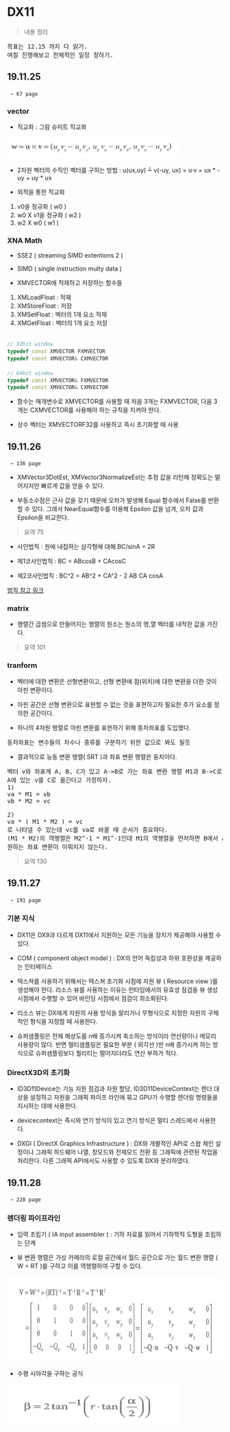 # DX11
>내용 정리
<pre>
목표는 12.15 까지 다 읽기.
며칠 진행해보고 전체적인 일정 정하기.
</pre>

## 19.11.25
<code> ~ 67 page </code>

### vector
- 직교화 : 그람 슈미트 직교화
<div>
 <img src="Image/외적.PNG" width = 400 height = 50/>
</div>

- 2차원 벡터의 수직인 벡터를 구하는 방법 : u(ux,uy) ┴ v(-uy, ux) = u·v = ux * -uy + uy * ux

- 외적을 통한 직교화
1. v0을 정규화 ( w0 )
2. w0 X v1을 정규화 ( w2 )
3. w2 X w0 ( w1 )

### XNA Math

- SSE2 ( streaming SIMD extentions 2 )

- SIMD ( single instruction multy data )

- XMVECTOR에 적재하고 저장하는 함수들
1. XMLoadFloat : 적재
2. XMStoreFloat : 저장
3. XMSetFloat : 벡터의 1개 요소 적재
4. XMGetFloat : 벡터의 1개 요소 저장

```cpp

// 32bit window
typedef const XMVECTOR FXMVECTOR
typedef const XMVECTOR& CXMVECTOR

// 64bit window
typedef const XMVECTOR& FXMVECTOR
typedef const XMVECTOR& CXMVECTOR
```

- 함수는 매개변수로 XMVECTOR를 사용할 때 처음 3개는 FXMVECTOR, 다음 3개는 CXMVECTOR를 사용해야 하는
규칙을 지켜야 한다.

- 상수 벡터는 XMVECTORF32를 사용하고 즉시 초기화할 때 사용

## 19.11.26
<code> ~ 136 page </code>

- XMVector3DotEst, XMVector3NormalizeEst는 추정 값을 리턴해 정확도는 떨어지지만 빠르게 값을 얻을 수 있다.

- 부동소수점은 근사 값을 갖기 때문에 오차가 발생해 Equal 함수에서 False를 반환할 수 있다. 그래서 NearEqual함수를 이용해
Epsilon 값을 넘겨, 오차 값과 Epsilon을 비교한다.

> 요약 75

- 사인법칙 : 원에 내접하는 삼각형에 대해 BC/sinA = 2R

- 제1코사인법칙 : BC = ABcosB + CAcosC

- 제2코사인법칙 : BC^2 = AB^2 + CA^2 - 2 AB CA cosA

[법칙 참고 링크](https://www.mathfactory.net/10678)

### matrix

- 행렬간 곱셈으로 만들어지는 행렬의 원소는 원소의 행,열 벡터를 내적한 값을 가진다.

> 요약 101

### tranform

- 벡터에 대한 변환은 선형변환이고, 선형 변환에 점(위치)에 대한 변환을 더한 것이 아핀 변환이다.

- 아핀 공간은 선형 변환으로 표현할 수 없는 것을 표현하고자 필요한 추가 요소를 정의한 공간이다.

- 하나의 4차원 행렬로 아핀 변환를 표현하기 위해 동차좌표를 도입했다.

<pre>
동차좌표는 변수들의 차수나 종류를 구분하기 위한 값으로 봐도 될듯
</pre>

- 결과적으로 능동 변환 행렬( SRT )과 좌표 변환 행렬은 동치이다.

<pre>
벡터 v와 좌표계 A, B, C가 있고 A->B로 가는 좌표 변환 행렬 M1과 B->C로 가는 좌표 변환 행렬 M2가 있다고 할때,
A에 있는 v를 C로 옮긴다고 가정하자.
1)
va * M1 = vb
vb * M2 = vc

2)
va * ( M1 * M2 ) = vc
로 나타낼 수 있는데 vc를 va로 바꿀 때 순서가 중요하다.
(M1 * M2)의 역행렬은 M2^-1 * M1^-1인데 M1의 역행렬을 먼저하면 B에서 A로 좌표 변환하는 행렬이기 때문에 
원하는 좌표 변환이 이뤄지지 않는다.
</pre>

> 요약 130

## 19.11.27
<code> ~ 191 page </code>

### 기본 지식

- DX11은 DX9과 다르게 DX11에서 지원하는 모든 기능을 장치가 제공해야 사용할 수 있다.

- COM ( component object model ) : DX의 언어 독립성과 하위 호환성을 제공하는 인터페이스

- 텍스쳐를 사용하기 위해서는 텍스쳐 초기화 시점에 자원 뷰 ( Resource view )를 생성해야 한다.
리소스 뷰를 사용하는 이유는 런타임에서의 유효성 점검을 뷰 생성 시점에서 수행할 수 있어 바인딩 시점에서
점검이 최소화된다.

- 리소스 뷰는 DX에게 자원의 사용 방식을 알리거나 무형식으로 지정한 자원의 구체적인 형식을 지정할 때 사용한다.

- 슈퍼샘플링은 전체 해상도를 n배 증가시켜 축소하는 방식이라 연산량이나 메모리 사용량이 많다. 반면 멀티샘플링은
필요한 부분 ( 외각선 )만 n배 증가시켜 하는 방식으로 슈퍼샘플링보다 퀄리티는 떨어지더라도 연산 부하가 적다.

### DirectX3D의 초기화

- ID3D11Device는 기능 지원 점검과 자원 할당, ID3D11DeviceContext는 렌더 대상을 설정하고 자원을 그래픽 
파이프 라인에 묶고 GPU가 수행할 렌더링 명령들을 지시하는 데에 사용한다.

- devicecontext는 즉시와 연기 방식이 있고 연기 방식은 멀티 스레드에서 사용한다.

- DXGI ( DirectX Graphics Infrastructure ) : DX와 개별적인 API로 스왑 체인 설정이나 그래픽 하드웨어
나열, 창모드와 전체모드 전환 등 그래픽에 관련된 작업을 처리한다. 다른 그래픽 API에서도 사용할 수 있도록
DX와 분리하였다.

## 19.11.28
<code> ~ 228 page </code>

### 렌더링 파이프라인

- 입력 조립기 ( IA input assembler ) : 기하 자료를 읽어서 기하학적 도형을 조립하는 단계

- 뷰 변환 행렬은 가상 카메라의 로컬 공간에서 월드 공간으로 가는 월드 변환 행렬 ( W = RT )를 구하고 이를
역행렬하여 구할 수 있다.
<div>
 <img src="Image/뷰행렬.PNG" width = 800 height = 200/>
</div>


- 수평 시야각을 구하는 공식
<div>
 <img src="Image/수평 시야각.PNG" width = 400 height = 100/>
</div>

